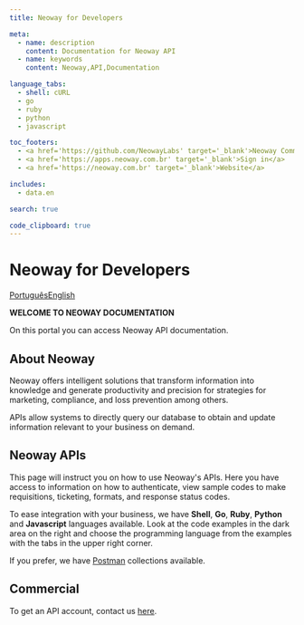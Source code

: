```yaml
---
title: Neoway for Developers

meta:
  - name: description
    content: Documentation for Neoway API
  - name: keywords
    content: Neoway,API,Documentation

language_tabs:
  - shell: cURL
  - go
  - ruby
  - python
  - javascript

toc_footers:
  - <a href='https://github.com/NeowayLabs' target='_blank'>Neoway Community</a>
  - <a href='https://apps.neoway.com.br' target='_blank'>Sign in</a>
  - <a href='https://neoway.com.br' target='_blank'>Website</a>

includes:
  - data.en

search: true

code_clipboard: true
---
```


# Neoway for Developers

<a class="button" href="/">Português</a><a href="#" class="button button-pressed">English</a>

**WELCOME TO NEOWAY DOCUMENTATION**

On this portal you can access Neoway API documentation.

## About Neoway

Neoway offers intelligent solutions that transform information into
knowledge and generate productivity and precision for strategies for marketing,
compliance, and loss prevention among others.

APIs allow systems to directly query our database to obtain and update
information relevant to your business on demand.

## Neoway APIs

This page will instruct you on how to use Neoway's APIs.
Here you have access to information on how to authenticate,
view sample codes to make requisitions, ticketing, formats, and response status codes.

To ease integration with your business, we have
**Shell**, **Go**, **Ruby**, **Python** and **Javascript** languages available.
Look at the code examples in the dark area on the right and choose the programming language from the examples with the tabs in the upper right corner.

If you prefer, we have [Postman](https://www.postman.com)
collections available.

<div class="postman-run-button"
  data-postman-action="collection/import"
  data-postman-var-1="864f0579179de207592f">
</div>

## Commercial

To get an API account, contact us
[here](https://cloud.conteudo.neoway.com.br/lp-api).

